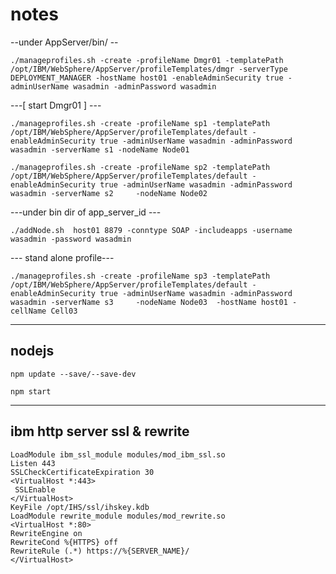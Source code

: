 # notes
--under AppServer/bin/ --
```
./manageprofiles.sh -create -profileName Dmgr01 -templatePath /opt/IBM/WebSphere/AppServer/profileTemplates/dmgr -serverType DEPLOYMENT_MANAGER -hostName host01 -enableAdminSecurity true -adminUserName wasadmin -adminPassword wasadmin
```
---[ start Dmgr01 ] ---
```
./manageprofiles.sh -create -profileName sp1 -templatePath /opt/IBM/WebSphere/AppServer/profileTemplates/default -enableAdminSecurity true -adminUserName wasadmin -adminPassword wasadmin -serverName s1 -nodeName Node01
```
```
./manageprofiles.sh -create -profileName sp2 -templatePath /opt/IBM/WebSphere/AppServer/profileTemplates/default -enableAdminSecurity true -adminUserName wasadmin -adminPassword wasadmin -serverName s2     -nodeName Node02
```
---under bin dir of app_server_id ---
```
./addNode.sh  host01 8879 -conntype SOAP -includeapps -username wasadmin -password wasadmin
```
--- stand alone profile---
```
./manageprofiles.sh -create -profileName sp3 -templatePath /opt/IBM/WebSphere/AppServer/profileTemplates/default -enableAdminSecurity true -adminUserName wasadmin -adminPassword wasadmin -serverName s3     -nodeName Node03  -hostName host01 -cellName Cell03
```
------------------------------------------------------------------------------------
nodejs
-------------------------------------------------------------------------------------
```
npm update --save/--save-dev
```
```
npm start
```
---------------------------------------------
ibm http server ssl & rewrite
---------------------------------------------
```
LoadModule ibm_ssl_module modules/mod_ibm_ssl.so
Listen 443
SSLCheckCertificateExpiration 30
<VirtualHost *:443>
 SSLEnable
</VirtualHost>
KeyFile /opt/IHS/ssl/ihskey.kdb
LoadModule rewrite_module modules/mod_rewrite.so
<VirtualHost *:80>
RewriteEngine on
RewriteCond %{HTTPS} off
RewriteRule (.*) https://%{SERVER_NAME}/
</VirtualHost>
```


